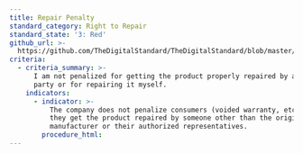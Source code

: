 ```yaml
---
title: Repair Penalty
standard_category: Right to Repair
standard_state: '3: Red'
github_url: >-
  https://github.com/TheDigitalStandard/TheDigitalStandard/blob/master/Ownership%20(Is%20it%20mine%3F)%2FRight%20to%20Repair%2FRepair%20Penalty.yaml
criteria:
  - criteria_summary: >-
      I am not penalized for getting the product properly repaired by a third
      party or for repairing it myself.
    indicators:
      - indicator: >-
          The company does not penalize consumers (voided warranty, etc.) if
          they get the product repaired by someone other than the original
          manufacturer or their authorized representatives.
        procedure_html:
---
```


